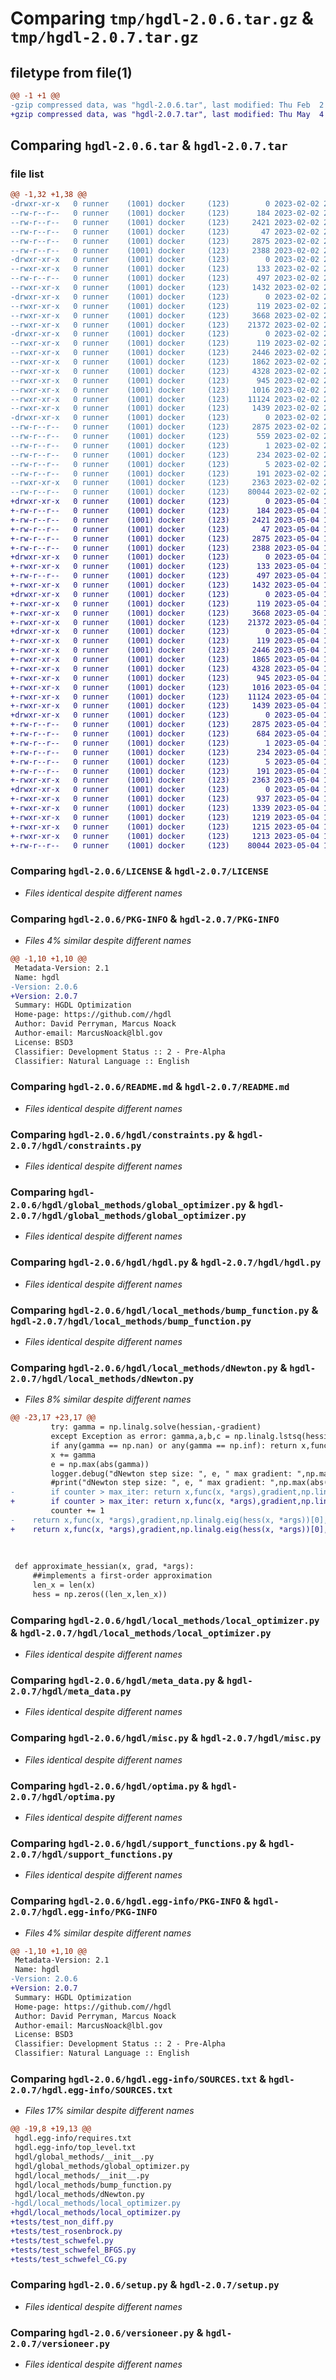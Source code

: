 # Comparing `tmp/hgdl-2.0.6.tar.gz` & `tmp/hgdl-2.0.7.tar.gz`

## filetype from file(1)

```diff
@@ -1 +1 @@
-gzip compressed data, was "hgdl-2.0.6.tar", last modified: Thu Feb  2 23:17:37 2023, max compression
+gzip compressed data, was "hgdl-2.0.7.tar", last modified: Thu May  4 18:26:58 2023, max compression
```

## Comparing `hgdl-2.0.6.tar` & `hgdl-2.0.7.tar`

### file list

```diff
@@ -1,32 +1,38 @@
-drwxr-xr-x   0 runner    (1001) docker     (123)        0 2023-02-02 23:17:37.955564 hgdl-2.0.6/
--rw-r--r--   0 runner    (1001) docker     (123)      184 2023-02-02 23:17:29.000000 hgdl-2.0.6/AUTHORS.rst
--rw-r--r--   0 runner    (1001) docker     (123)     2421 2023-02-02 23:17:29.000000 hgdl-2.0.6/LICENSE
--rw-r--r--   0 runner    (1001) docker     (123)       47 2023-02-02 23:17:29.000000 hgdl-2.0.6/MANIFEST.in
--rw-r--r--   0 runner    (1001) docker     (123)     2875 2023-02-02 23:17:37.955564 hgdl-2.0.6/PKG-INFO
--rw-r--r--   0 runner    (1001) docker     (123)     2388 2023-02-02 23:17:29.000000 hgdl-2.0.6/README.md
-drwxr-xr-x   0 runner    (1001) docker     (123)        0 2023-02-02 23:17:37.955564 hgdl-2.0.6/hgdl/
--rwxr-xr-x   0 runner    (1001) docker     (123)      133 2023-02-02 23:17:29.000000 hgdl-2.0.6/hgdl/__init__.py
--rw-r--r--   0 runner    (1001) docker     (123)      497 2023-02-02 23:17:37.955564 hgdl-2.0.6/hgdl/_version.py
--rwxr-xr-x   0 runner    (1001) docker     (123)     1432 2023-02-02 23:17:29.000000 hgdl-2.0.6/hgdl/constraints.py
-drwxr-xr-x   0 runner    (1001) docker     (123)        0 2023-02-02 23:17:37.951564 hgdl-2.0.6/hgdl/global_methods/
--rwxr-xr-x   0 runner    (1001) docker     (123)      119 2023-02-02 23:17:29.000000 hgdl-2.0.6/hgdl/global_methods/__init__.py
--rwxr-xr-x   0 runner    (1001) docker     (123)     3668 2023-02-02 23:17:29.000000 hgdl-2.0.6/hgdl/global_methods/global_optimizer.py
--rwxr-xr-x   0 runner    (1001) docker     (123)    21372 2023-02-02 23:17:29.000000 hgdl-2.0.6/hgdl/hgdl.py
-drwxr-xr-x   0 runner    (1001) docker     (123)        0 2023-02-02 23:17:37.955564 hgdl-2.0.6/hgdl/local_methods/
--rwxr-xr-x   0 runner    (1001) docker     (123)      119 2023-02-02 23:17:29.000000 hgdl-2.0.6/hgdl/local_methods/__init__.py
--rwxr-xr-x   0 runner    (1001) docker     (123)     2446 2023-02-02 23:17:29.000000 hgdl-2.0.6/hgdl/local_methods/bump_function.py
--rwxr-xr-x   0 runner    (1001) docker     (123)     1862 2023-02-02 23:17:29.000000 hgdl-2.0.6/hgdl/local_methods/dNewton.py
--rwxr-xr-x   0 runner    (1001) docker     (123)     4328 2023-02-02 23:17:29.000000 hgdl-2.0.6/hgdl/local_methods/local_optimizer.py
--rwxr-xr-x   0 runner    (1001) docker     (123)      945 2023-02-02 23:17:29.000000 hgdl-2.0.6/hgdl/meta_data.py
--rwxr-xr-x   0 runner    (1001) docker     (123)     1016 2023-02-02 23:17:29.000000 hgdl-2.0.6/hgdl/misc.py
--rwxr-xr-x   0 runner    (1001) docker     (123)    11124 2023-02-02 23:17:29.000000 hgdl-2.0.6/hgdl/optima.py
--rwxr-xr-x   0 runner    (1001) docker     (123)     1439 2023-02-02 23:17:29.000000 hgdl-2.0.6/hgdl/support_functions.py
-drwxr-xr-x   0 runner    (1001) docker     (123)        0 2023-02-02 23:17:37.951564 hgdl-2.0.6/hgdl.egg-info/
--rw-r--r--   0 runner    (1001) docker     (123)     2875 2023-02-02 23:17:37.000000 hgdl-2.0.6/hgdl.egg-info/PKG-INFO
--rw-r--r--   0 runner    (1001) docker     (123)      559 2023-02-02 23:17:37.000000 hgdl-2.0.6/hgdl.egg-info/SOURCES.txt
--rw-r--r--   0 runner    (1001) docker     (123)        1 2023-02-02 23:17:37.000000 hgdl-2.0.6/hgdl.egg-info/dependency_links.txt
--rw-r--r--   0 runner    (1001) docker     (123)      234 2023-02-02 23:17:37.000000 hgdl-2.0.6/hgdl.egg-info/requires.txt
--rw-r--r--   0 runner    (1001) docker     (123)        5 2023-02-02 23:17:37.000000 hgdl-2.0.6/hgdl.egg-info/top_level.txt
--rw-r--r--   0 runner    (1001) docker     (123)      191 2023-02-02 23:17:37.955564 hgdl-2.0.6/setup.cfg
--rwxr-xr-x   0 runner    (1001) docker     (123)     2363 2023-02-02 23:17:29.000000 hgdl-2.0.6/setup.py
--rw-r--r--   0 runner    (1001) docker     (123)    80044 2023-02-02 23:17:29.000000 hgdl-2.0.6/versioneer.py
+drwxr-xr-x   0 runner    (1001) docker     (123)        0 2023-05-04 18:26:58.813543 hgdl-2.0.7/
+-rw-r--r--   0 runner    (1001) docker     (123)      184 2023-05-04 18:26:45.000000 hgdl-2.0.7/AUTHORS.rst
+-rw-r--r--   0 runner    (1001) docker     (123)     2421 2023-05-04 18:26:45.000000 hgdl-2.0.7/LICENSE
+-rw-r--r--   0 runner    (1001) docker     (123)       47 2023-05-04 18:26:45.000000 hgdl-2.0.7/MANIFEST.in
+-rw-r--r--   0 runner    (1001) docker     (123)     2875 2023-05-04 18:26:58.813543 hgdl-2.0.7/PKG-INFO
+-rw-r--r--   0 runner    (1001) docker     (123)     2388 2023-05-04 18:26:45.000000 hgdl-2.0.7/README.md
+drwxr-xr-x   0 runner    (1001) docker     (123)        0 2023-05-04 18:26:58.813543 hgdl-2.0.7/hgdl/
+-rwxr-xr-x   0 runner    (1001) docker     (123)      133 2023-05-04 18:26:45.000000 hgdl-2.0.7/hgdl/__init__.py
+-rw-r--r--   0 runner    (1001) docker     (123)      497 2023-05-04 18:26:58.813543 hgdl-2.0.7/hgdl/_version.py
+-rwxr-xr-x   0 runner    (1001) docker     (123)     1432 2023-05-04 18:26:45.000000 hgdl-2.0.7/hgdl/constraints.py
+drwxr-xr-x   0 runner    (1001) docker     (123)        0 2023-05-04 18:26:58.809543 hgdl-2.0.7/hgdl/global_methods/
+-rwxr-xr-x   0 runner    (1001) docker     (123)      119 2023-05-04 18:26:45.000000 hgdl-2.0.7/hgdl/global_methods/__init__.py
+-rwxr-xr-x   0 runner    (1001) docker     (123)     3668 2023-05-04 18:26:45.000000 hgdl-2.0.7/hgdl/global_methods/global_optimizer.py
+-rwxr-xr-x   0 runner    (1001) docker     (123)    21372 2023-05-04 18:26:45.000000 hgdl-2.0.7/hgdl/hgdl.py
+drwxr-xr-x   0 runner    (1001) docker     (123)        0 2023-05-04 18:26:58.813543 hgdl-2.0.7/hgdl/local_methods/
+-rwxr-xr-x   0 runner    (1001) docker     (123)      119 2023-05-04 18:26:45.000000 hgdl-2.0.7/hgdl/local_methods/__init__.py
+-rwxr-xr-x   0 runner    (1001) docker     (123)     2446 2023-05-04 18:26:45.000000 hgdl-2.0.7/hgdl/local_methods/bump_function.py
+-rwxr-xr-x   0 runner    (1001) docker     (123)     1865 2023-05-04 18:26:45.000000 hgdl-2.0.7/hgdl/local_methods/dNewton.py
+-rwxr-xr-x   0 runner    (1001) docker     (123)     4328 2023-05-04 18:26:45.000000 hgdl-2.0.7/hgdl/local_methods/local_optimizer.py
+-rwxr-xr-x   0 runner    (1001) docker     (123)      945 2023-05-04 18:26:45.000000 hgdl-2.0.7/hgdl/meta_data.py
+-rwxr-xr-x   0 runner    (1001) docker     (123)     1016 2023-05-04 18:26:45.000000 hgdl-2.0.7/hgdl/misc.py
+-rwxr-xr-x   0 runner    (1001) docker     (123)    11124 2023-05-04 18:26:45.000000 hgdl-2.0.7/hgdl/optima.py
+-rwxr-xr-x   0 runner    (1001) docker     (123)     1439 2023-05-04 18:26:45.000000 hgdl-2.0.7/hgdl/support_functions.py
+drwxr-xr-x   0 runner    (1001) docker     (123)        0 2023-05-04 18:26:58.809543 hgdl-2.0.7/hgdl.egg-info/
+-rw-r--r--   0 runner    (1001) docker     (123)     2875 2023-05-04 18:26:58.000000 hgdl-2.0.7/hgdl.egg-info/PKG-INFO
+-rw-r--r--   0 runner    (1001) docker     (123)      684 2023-05-04 18:26:58.000000 hgdl-2.0.7/hgdl.egg-info/SOURCES.txt
+-rw-r--r--   0 runner    (1001) docker     (123)        1 2023-05-04 18:26:58.000000 hgdl-2.0.7/hgdl.egg-info/dependency_links.txt
+-rw-r--r--   0 runner    (1001) docker     (123)      234 2023-05-04 18:26:58.000000 hgdl-2.0.7/hgdl.egg-info/requires.txt
+-rw-r--r--   0 runner    (1001) docker     (123)        5 2023-05-04 18:26:58.000000 hgdl-2.0.7/hgdl.egg-info/top_level.txt
+-rw-r--r--   0 runner    (1001) docker     (123)      191 2023-05-04 18:26:58.813543 hgdl-2.0.7/setup.cfg
+-rwxr-xr-x   0 runner    (1001) docker     (123)     2363 2023-05-04 18:26:45.000000 hgdl-2.0.7/setup.py
+drwxr-xr-x   0 runner    (1001) docker     (123)        0 2023-05-04 18:26:58.813543 hgdl-2.0.7/tests/
+-rwxr-xr-x   0 runner    (1001) docker     (123)      937 2023-05-04 18:26:45.000000 hgdl-2.0.7/tests/test_non_diff.py
+-rwxr-xr-x   0 runner    (1001) docker     (123)     1339 2023-05-04 18:26:45.000000 hgdl-2.0.7/tests/test_rosenbrock.py
+-rwxr-xr-x   0 runner    (1001) docker     (123)     1219 2023-05-04 18:26:45.000000 hgdl-2.0.7/tests/test_schwefel.py
+-rwxr-xr-x   0 runner    (1001) docker     (123)     1215 2023-05-04 18:26:45.000000 hgdl-2.0.7/tests/test_schwefel_BFGS.py
+-rwxr-xr-x   0 runner    (1001) docker     (123)     1213 2023-05-04 18:26:45.000000 hgdl-2.0.7/tests/test_schwefel_CG.py
+-rw-r--r--   0 runner    (1001) docker     (123)    80044 2023-05-04 18:26:45.000000 hgdl-2.0.7/versioneer.py
```

### Comparing `hgdl-2.0.6/LICENSE` & `hgdl-2.0.7/LICENSE`

 * *Files identical despite different names*

### Comparing `hgdl-2.0.6/PKG-INFO` & `hgdl-2.0.7/PKG-INFO`

 * *Files 4% similar despite different names*

```diff
@@ -1,10 +1,10 @@
 Metadata-Version: 2.1
 Name: hgdl
-Version: 2.0.6
+Version: 2.0.7
 Summary: HGDL Optimization
 Home-page: https://github.com//hgdl
 Author: David Perryman, Marcus Noack
 Author-email: MarcusNoack@lbl.gov
 License: BSD3
 Classifier: Development Status :: 2 - Pre-Alpha
 Classifier: Natural Language :: English
```

### Comparing `hgdl-2.0.6/README.md` & `hgdl-2.0.7/README.md`

 * *Files identical despite different names*

### Comparing `hgdl-2.0.6/hgdl/constraints.py` & `hgdl-2.0.7/hgdl/constraints.py`

 * *Files identical despite different names*

### Comparing `hgdl-2.0.6/hgdl/global_methods/global_optimizer.py` & `hgdl-2.0.7/hgdl/global_methods/global_optimizer.py`

 * *Files identical despite different names*

### Comparing `hgdl-2.0.6/hgdl/hgdl.py` & `hgdl-2.0.7/hgdl/hgdl.py`

 * *Files identical despite different names*

### Comparing `hgdl-2.0.6/hgdl/local_methods/bump_function.py` & `hgdl-2.0.7/hgdl/local_methods/bump_function.py`

 * *Files identical despite different names*

### Comparing `hgdl-2.0.6/hgdl/local_methods/dNewton.py` & `hgdl-2.0.7/hgdl/local_methods/dNewton.py`

 * *Files 8% similar despite different names*

```diff
@@ -23,17 +23,17 @@
         try: gamma = np.linalg.solve(hessian,-gradient)
         except Exception as error: gamma,a,b,c = np.linalg.lstsq(hessian,-gradient,rcond=None)
         if any(gamma == np.nan) or any(gamma == np.inf): return x,func(x, *args),gradient,np.linalg.eig(hess(x, *args))[0], False
         x += gamma
         e = np.max(abs(gamma))
         logger.debug("dNewton step size: ", e, " max gradient: ",np.max(abs(gradient)))
         #print("dNewton step size: ", e, " max gradient: ",np.max(abs(gradient)))
-        if counter > max_iter: return x,func(x, *args),gradient,np.linalg.eig(hess(x, *args))[0], False, "max_iter reached"
+        if counter > max_iter: return x,func(x, *args),gradient,np.linalg.eig(hess(x, *args))[0], False#, "max_iter reached"
         counter += 1
-    return x,func(x, *args),gradient,np.linalg.eig(hess(x, *args))[0], True, "converged"
+    return x,func(x, *args),gradient,np.linalg.eig(hess(x, *args))[0], True #, "converged"
 
 
 
 def approximate_hessian(x, grad, *args):
     ##implements a first-order approximation
     len_x = len(x)
     hess = np.zeros((len_x,len_x))
```

### Comparing `hgdl-2.0.6/hgdl/local_methods/local_optimizer.py` & `hgdl-2.0.7/hgdl/local_methods/local_optimizer.py`

 * *Files identical despite different names*

### Comparing `hgdl-2.0.6/hgdl/meta_data.py` & `hgdl-2.0.7/hgdl/meta_data.py`

 * *Files identical despite different names*

### Comparing `hgdl-2.0.6/hgdl/misc.py` & `hgdl-2.0.7/hgdl/misc.py`

 * *Files identical despite different names*

### Comparing `hgdl-2.0.6/hgdl/optima.py` & `hgdl-2.0.7/hgdl/optima.py`

 * *Files identical despite different names*

### Comparing `hgdl-2.0.6/hgdl/support_functions.py` & `hgdl-2.0.7/hgdl/support_functions.py`

 * *Files identical despite different names*

### Comparing `hgdl-2.0.6/hgdl.egg-info/PKG-INFO` & `hgdl-2.0.7/hgdl.egg-info/PKG-INFO`

 * *Files 4% similar despite different names*

```diff
@@ -1,10 +1,10 @@
 Metadata-Version: 2.1
 Name: hgdl
-Version: 2.0.6
+Version: 2.0.7
 Summary: HGDL Optimization
 Home-page: https://github.com//hgdl
 Author: David Perryman, Marcus Noack
 Author-email: MarcusNoack@lbl.gov
 License: BSD3
 Classifier: Development Status :: 2 - Pre-Alpha
 Classifier: Natural Language :: English
```

### Comparing `hgdl-2.0.6/hgdl.egg-info/SOURCES.txt` & `hgdl-2.0.7/hgdl.egg-info/SOURCES.txt`

 * *Files 17% similar despite different names*

```diff
@@ -19,8 +19,13 @@
 hgdl.egg-info/requires.txt
 hgdl.egg-info/top_level.txt
 hgdl/global_methods/__init__.py
 hgdl/global_methods/global_optimizer.py
 hgdl/local_methods/__init__.py
 hgdl/local_methods/bump_function.py
 hgdl/local_methods/dNewton.py
-hgdl/local_methods/local_optimizer.py
+hgdl/local_methods/local_optimizer.py
+tests/test_non_diff.py
+tests/test_rosenbrock.py
+tests/test_schwefel.py
+tests/test_schwefel_BFGS.py
+tests/test_schwefel_CG.py
```

### Comparing `hgdl-2.0.6/setup.py` & `hgdl-2.0.7/setup.py`

 * *Files identical despite different names*

### Comparing `hgdl-2.0.6/versioneer.py` & `hgdl-2.0.7/versioneer.py`

 * *Files identical despite different names*

